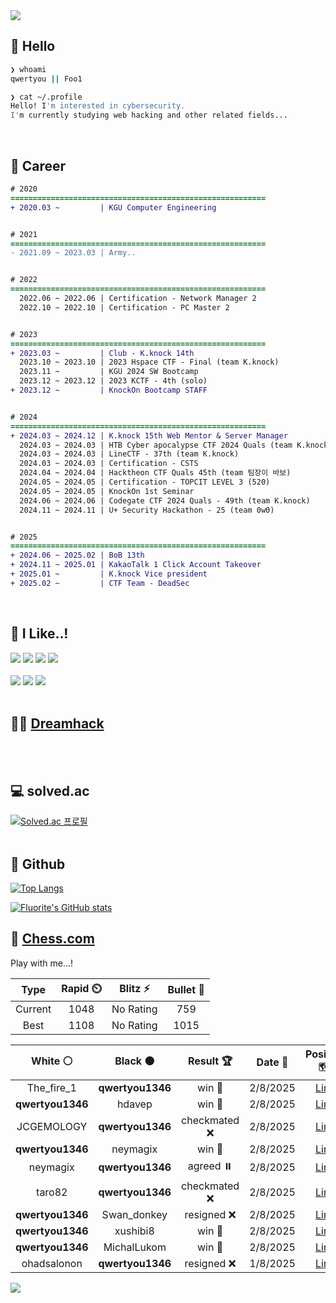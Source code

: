 <div align=left>
  <img src="https://capsule-render.vercel.app/api?type=waving&height=300&color=00f0e0&text=•⩊•" />
<br>

## 👋 Hello
```zsh
❯ whoami
qwertyou || Foo1

❯ cat ~/.profile
Hello! I'm interested in cybersecurity.
I'm currently studying web hacking and other related fields...
```
<br>
  
## 🌱 Career
```diff
# 2020
=========================================================
+ 2020.03 ~         | KGU Computer Engineering


# 2021
=========================================================
- 2021.09 ~ 2023.03 | Army..


# 2022
=========================================================
  2022.06 ~ 2022.06 | Certification - Network Manager 2
  2022.10 ~ 2022.10 | Certification - PC Master 2


# 2023
=========================================================
+ 2023.03 ~         | Club - K.knock 14th
  2023.10 ~ 2023.10 | 2023 Hspace CTF - Final (team K.knock)
  2023.11 ~         | KGU 2024 SW Bootcamp
  2023.12 ~ 2023.12 | 2023 KCTF - 4th (solo)
+ 2023.12 ~         | KnockOn Bootcamp STAFF


# 2024
=========================================================
+ 2024.03 ~ 2024.12 | K.knock 15th Web Mentor & Server Manager
  2024.03 ~ 2024.03 | HTB Cyber apocalypse CTF 2024 Quals (team K.knock)
  2024.03 ~ 2024.03 | LineCTF - 37th (team K.knock)
  2024.03 ~ 2024.03 | Certification - CSTS
  2024.04 ~ 2024.04 | Hacktheon CTF Quals 45th (team 팀장이 바보)
  2024.05 ~ 2024.05 | Certification - TOPCIT LEVEL 3 (520)
  2024.05 ~ 2024.05 | KnockOn 1st Seminar
  2024.06 ~ 2024.06 | Codegate CTF 2024 Quals - 49th (team K.knock)
  2024.11 ~ 2024.11 | U+ Security Hackathon - 25 (team 0w0)


# 2025
=========================================================
+ 2024.06 ~ 2025.02 | BoB 13th
+ 2024.11 ~ 2025.01 | KakaoTalk 1 Click Account Takeover
+ 2025.01 ~         | K.knock Vice president
+ 2025.02 ~         | CTF Team - DeadSec
```
<br>

## 🔨 I Like..!
<img src="https://img.shields.io/badge/Java-ED8B00?style=for-the-badge&logo=openjdk&logoColor=white">
<img src="https://img.shields.io/badge/python-3776AB?style=for-the-badge&logo=python&logoColor=white">
<img src="https://img.shields.io/badge/PHP-777BB4?style=for-the-badge&logo=php&logoColor=white">
<img src="https://img.shields.io/badge/Node.js-43853D?style=for-the-badge&logo=node.js&logoColor=white">
<br><br>
<img src="https://img.shields.io/badge/linux-FCC624?style=for-the-badge&logo=linux&logoColor=black"> 
<img src="https://img.shields.io/badge/docker-%230db7ed.svg?style=for-the-badge&logo=docker&logoColor=white">
<img src="https://img.shields.io/badge/GIT-E44C30?style=for-the-badge&logo=git&logoColor=white">
<br><br>

## 👨‍💻 [Dreamhack](https://dreamhack.io/users/40186)
<br><br>


## 💻 solved.ac
[![Solved.ac
프로필](http://mazassumnida.wtf/api/v2/generate_badge?boj=qwertyou)](https://solved.ac/qwertyou)
<br><br>

## 🚀 Github
[![Top Langs](https://github-readme-stats.vercel.app/api/top-langs/?username=qw3rtyou&layout=compact)](https://github.com/qw3rtyou/github-readme-stats)

[![Fluorite's GitHub stats](https://github-readme-stats.vercel.app/api?username=qw3rtyou)](https://github.com/anuraghazra/github-readme-stats)

## 🏁 [Chess.com](https://www.chess.com/)
Play with me...!
<!--START_SECTION:chessStats-->
<!-- Automatically generated with https://github.com/Balastrong/chess-stats-action -->

| Type | Rapid ⏲️ | Blitz ⚡ | Bullet 🔫 |
|:---:|:---:|:---:|:---:|
| Current | 1048 | No Rating | 759 |
| Best | 1108 | No Rating | 1015 |

| White ⚪ | Black ⚫ | Result 🏆 | Date 📅 | Position 🗺️ | Type 🕕 |
|:---:|:---:|:---:|:---:|:---:|:---:|
| The_fire_1 | **qwertyou1346** | win 🥇 | 2/8/2025 | <a href="http://www.ee.unb.ca/cgi-bin/tervo/fen.pl?select=Q6r/8/3Q1b2/3p1pk1/1BbP2p1/2P1PnP1/1P4Kr/R1R5 w - - 0 45">Link</a> | Rapid |
| **qwertyou1346** | hdavep | win 🥇 | 2/8/2025 | <a href="http://www.ee.unb.ca/cgi-bin/tervo/fen.pl?select=8/8/5P2/8/6K1/6P1/6k1/8 b - - 0 52">Link</a> | Rapid |
| JCGEMOLOGY | **qwertyou1346** | checkmated ❌ | 2/8/2025 | <a href="http://www.ee.unb.ca/cgi-bin/tervo/fen.pl?select=1N1r4/p1p2p2/3pkp2/1p6/r2PQ3/4P1P1/1P1K4/8 b - - 5 30">Link</a> | Rapid |
| **qwertyou1346** | neymagix | win 🥇 | 2/8/2025 | <a href="http://www.ee.unb.ca/cgi-bin/tervo/fen.pl?select=4N3/1k2B3/7r/p1p3pp/1p6/8/PPP2PPP/3RR1K1 w - - 0 25">Link</a> | Rapid |
| neymagix | **qwertyou1346** | agreed ⏸️ | 2/8/2025 | <a href="http://www.ee.unb.ca/cgi-bin/tervo/fen.pl?select=r1b2rk1/ppp2pb1/2np1qpp/4p3/4P1PP/2NP1Q2/PPP1NP2/2KR1B1R b - g3 0 10">Link</a> | Rapid |
| taro82 | **qwertyou1346** | checkmated ❌ | 2/8/2025 | <a href="http://www.ee.unb.ca/cgi-bin/tervo/fen.pl?select=r1bqk2r/ppppbQ1p/2n4p/4p3/2B1P3/3P4/PPP2PPP/RN2K1NR b KQkq - 0 6">Link</a> | Rapid |
| **qwertyou1346** | Swan_donkey | resigned ❌ | 2/8/2025 | <a href="http://www.ee.unb.ca/cgi-bin/tervo/fen.pl?select=2kr2nr/ppp2R1p/8/1B2n1p1/4N1P1/1P2P3/P1P4P/R1Bq2K1 w - - 1 18">Link</a> | Rapid |
| **qwertyou1346** | xushibi8 | win 🥇 | 2/8/2025 | <a href="http://www.ee.unb.ca/cgi-bin/tervo/fen.pl?select=1r3r1k/p4p1Q/1p1qpNp1/1np2n2/4P3/1P1P2P1/5PBP/1R2R1K1 b - - 0 24">Link</a> | Rapid |
| **qwertyou1346** | MichalLukom | win 🥇 | 2/8/2025 | <a href="http://www.ee.unb.ca/cgi-bin/tervo/fen.pl?select=5bnr/3Q1p1p/1p1k2p1/1p1prB2/1P6/5P2/P1P2P1P/R3R1K1 b - - 0 25">Link</a> | Rapid |
| ohadsalonon | **qwertyou1346** | resigned ❌ | 1/8/2025 | <a href="http://www.ee.unb.ca/cgi-bin/tervo/fen.pl?select=r7/2kb1Pbp/1p4p1/3p4/1Q1P3P/P4P2/1PP3P1/2KRR3 b - - 0 24">Link</a> | Rapid |

<!--END_SECTION:chessStats-->


<img src="https://capsule-render.vercel.app/api?type=waving&color=00f0e0&height=150&section=footer" />
</div>


